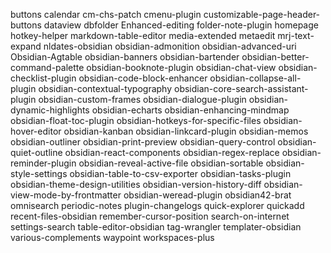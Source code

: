 buttons
calendar
cm-chs-patch
cmenu-plugin
customizable-page-header-buttons
dataview
dbfolder
Enhanced-editing
folder-note-plugin
homepage
hotkey-helper
markdown-table-editor
media-extended
metaedit
mrj-text-expand
nldates-obsidian
obsidian-admonition
obsidian-advanced-uri
Obsidian-Agtable
obsidian-banners
obsidian-bartender
obsidian-better-command-palette
obsidian-booknote-plugin
obsidian-chat-view
obsidian-checklist-plugin
obsidian-code-block-enhancer
obsidian-collapse-all-plugin
obsidian-contextual-typography
obsidian-core-search-assistant-plugin
obsidian-custom-frames
obsidian-dialogue-plugin
obsidian-dynamic-highlights
obsidian-echarts
obsidian-enhancing-mindmap
obsidian-float-toc-plugin
obsidian-hotkeys-for-specific-files
obsidian-hover-editor
obsidian-kanban
obsidian-linkcard-plugin
obsidian-memos
obsidian-outliner
obsidian-print-preview
obsidian-query-control
obsidian-quiet-outline
obsidian-react-components
obsidian-regex-replace
obsidian-reminder-plugin
obsidian-reveal-active-file
obsidian-sortable
obsidian-style-settings
obsidian-table-to-csv-exporter
obsidian-tasks-plugin
obsidian-theme-design-utilities
obsidian-version-history-diff
obsidian-view-mode-by-frontmatter
obsidian-weread-plugin
obsidian42-brat
omnisearch
periodic-notes
plugin-changelogs
quick-explorer
quickadd
recent-files-obsidian
remember-cursor-position
search-on-internet
settings-search
table-editor-obsidian
tag-wrangler
templater-obsidian
various-complements
waypoint
workspaces-plus